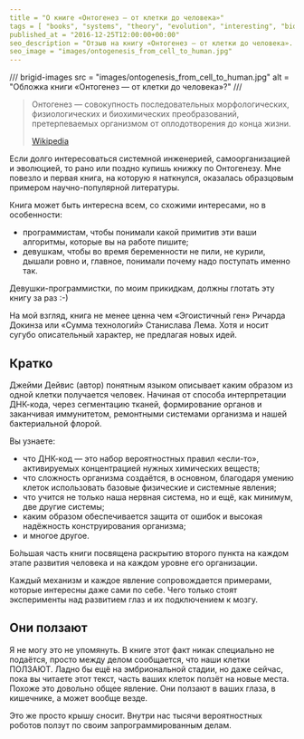 ```yaml
---
title = "О книге «Онтогенез — от клетки до человека»"
tags = [ "books", "systems", "theory", "evolution", "interesting", "biology", "popular-science-books"]
published_at = "2016-12-25T12:00:00+00:00"
seo_description = "Отзыв на книгу «Онтогенез — от клетки до человека». Будет интересна всем, кто интересуется системной инженерией, самоорганизацией и эволюцией."
seo_image = "images/ontogenesis_from_cell_to_human.jpg"
---
```


/// brigid-images
src = "images/ontogenesis_from_cell_to_human.jpg"
alt = "Обложка книги «Онтогенез — от клетки до человека»?"
///

> Онтогенез — совокупность последовательных морфологических, физиологических и биохимических преобразований, претерпеваемых организмом от оплодотворения до конца жизни.
>
> [Wikipedia](https://ru.wikipedia.org/wiki/%D0%9E%D0%BD%D1%82%D0%BE%D0%B3%D0%B5%D0%BD%D0%B5%D0%B7)

Если долго интересоваться системной инженерией, самоорганизацией и эволюцией, то рано или поздно купишь книжку по Онтогенезу. Мне повезло и первая книга, на которую я наткнулся, оказалась образцовым примером научно-популярной литературы.

Книга может быть интересна всем, со схожими интересами, но в особенности:

- программистам, чтобы понимали какой примитив эти ваши алгоритмы, которые вы на работе пишите;
- девушкам, чтобы во время беременности не пили, не курили, дышали ровно и, главное, понимали почему надо поступать именно так.

Девушки-программистки, по моим прикидкам, должны глотать эту книгу за раз :-)

На мой взгляд, книга не менее ценна чем «Эгоистичный ген» Ричарда Докинза или «Сумма технологий» Станислава Лема. Хотя и носит сугубо описательный характер, не предлагая новых идей.

<!-- more -->

## Кратко

Джейми Дейвис (автор) понятным языком описывает каким образом из одной клетки получается человек. Начиная от способа интерпретации ДНК-кода, через сегментацию тканей, формирование органов и заканчивая иммунитетом, ремонтными системами организма и нашей бактериальной флорой.

Вы узнаете:

- что ДНК-код — это набор вероятностных правил «если-то», активируемых концентрацией нужных химических веществ;
- что сложность организма создаётся, в основном, благодаря умению клеток использовать базовые физические и системные явления;
- что учится не только наша нервная система, но и ещё, как минимум, две другие системы;
- каким образом обеспечивается защита от ошибок и высокая надёжность конструирования организма;
- и многое другое.

Бо́льшая часть книги посвящена раскрытию второго пункта на каждом этапе развития человека и на каждом уровне его организации.

Каждый механизм и каждое явление сопровождается примерами, которые интересны даже сами по себе. Чего только стоят эксперименты над развитием глаз и их подключением к мозгу.

## Они ползают

Я не могу это не упомянуть. В книге этот факт никак специально не подаётся, просто между делом сообщается, что наши клетки ПОЛЗАЮТ. Ладно бы ещё на эмбриональной стадии, но даже сейчас, пока вы читаете этот текст, часть ваших клеток ползёт на новые места. Похоже это довольно общее явление. Они ползают в ваших глаза, в кишечнике, а может вообще везде.

Это же просто крышу сносит. Внутри нас тысячи вероятностных роботов ползут по своим запрограммированным делам.

